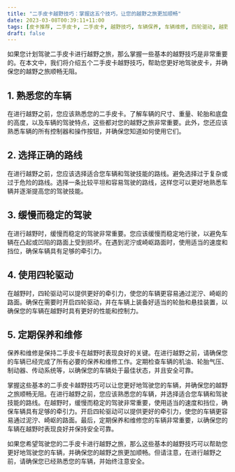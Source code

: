 ```yaml
---
title: "二手皮卡越野技巧：掌握这五个技巧，让您的越野之旅更加顺畅"
date: 2023-03-08T00:39:11+11:00
tags: [皮卡推荐, 二手皮卡, 二手皮卡, 越野技巧, 车辆保养, 车辆维修, 四轮驱动, 越野路线选择]
draft: false
---
```


如果您计划驾驶二手皮卡进行越野之旅，那么掌握一些基本的越野技巧是非常重要的。在本文中，我们将介绍五个二手皮卡越野技巧，帮助您更好地驾驶皮卡，并确保您的越野之旅顺畅无阻。
## 1. 熟悉您的车辆
在进行越野之前，您应该熟悉您的二手皮卡。了解车辆的尺寸、重量、轮胎和底盘的高度，以及车辆的驾驶特点，这些都对您的越野之旅非常重要。此外，您还应该熟悉车辆的所有控制器和操作按钮，并确保您知道如何使用它们。
## 2. 选择正确的路线
在进行越野之前，您应该选择适合您车辆和驾驶技能的路线。避免选择过于复杂或过于危险的路线。选择一条比较平坦和容易驾驶的路线，这样您可以更好地熟悉车辆并逐渐提高您的驾驶技能。
## 3. 缓慢而稳定的驾驶
在进行越野时，缓慢而稳定的驾驶非常重要。您应该缓慢而稳定地行驶，以避免车辆在凸起或凹陷的路面上受到损坏。在遇到泥泞或崎岖路面时，使用适当的速度和挡位，确保车辆具有足够的牵引力。
## 4. 使用四轮驱动
在越野时，四轮驱动可以提供更好的牵引力，使您的车辆更容易通过泥泞、崎岖的路面。确保在需要时开启四轮驱动，并在车辆上装备好适当的轮胎和悬挂装置，以确保您的车辆在越野时具有更好的性能和控制力。
## 5. 定期保养和维修
保养和维修是保持二手皮卡在越野时表现良好的关键。在进行越野之前，请确保您的车辆已经完成了所有必要的保养和维修工作。定期检查车辆的机油、轮胎气压、制动器、传动系统等，以确保您的车辆处于最佳状态，并且安全可靠。

掌握这些基本的二手皮卡越野技巧可以让您更好地驾驶您的车辆，并确保您的越野之旅顺畅无阻。在进行越野之前，您应该熟悉您的车辆，并选择适合您车辆和驾驶技能的路线。在越野时，缓慢而稳定的驾驶非常重要，使用适当的速度和挡位，确保车辆具有足够的牵引力。开启四轮驱动可以提供更好的牵引力，使您的车辆更容易通过泥泞、崎岖的路面。最后，定期保养和维修您的车辆非常重要，以确保您的车辆在越野时表现良好并保持安全可靠。

如果您希望驾驶您的二手皮卡进行越野之旅，那么这些基本的越野技巧可以帮助您更好地驾驶您的车辆，并确保您的越野之旅更加顺畅。但请注意，在进行越野之前，请确保您已经熟悉您的车辆，并始终注意安全。



